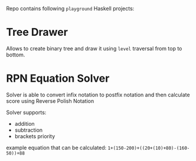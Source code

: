 Repo contains following `playground` Haskell projects:

# Tree Drawer

Allows to create binary tree and draw it using `level` traversal from top to bottom.

# RPN Equation Solver

Solver is able to convert infix notation to postfix notation and then calculate score using Reverse Polish Notation

Solver supports:
- addition
- subtraction
- brackets priority

example equation that can be calculated:
`1+(150-200)+((20+(10)+80)-(160-50))+88`
